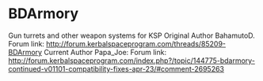BDArmory
========

Gun turrets and other weapon systems for KSP
Original Author BahamutoD.  Forum link:  http://forum.kerbalspaceprogram.com/threads/85209-BDArmory
Current Author Papa_Joe:  Forum link:  http://forum.kerbalspaceprogram.com/index.php?/topic/144775-bdarmory-continued-v01101-compatibility-fixes-apr-23/#comment-2695263
